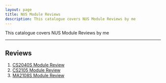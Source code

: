 ```yaml
---
layout: page
title: NUS Module Reviews
description: This catalogue covers NUS Module Reviews by me
---
```


This catalogue covers NUS Module Reviews by me

---

## Reviews
  1. [CS2040S Module Review](cs2040s) 
  1. [CS2105 Module Review](cs2105) 
  1. [MA2108S Module Review](ma2108s) 

